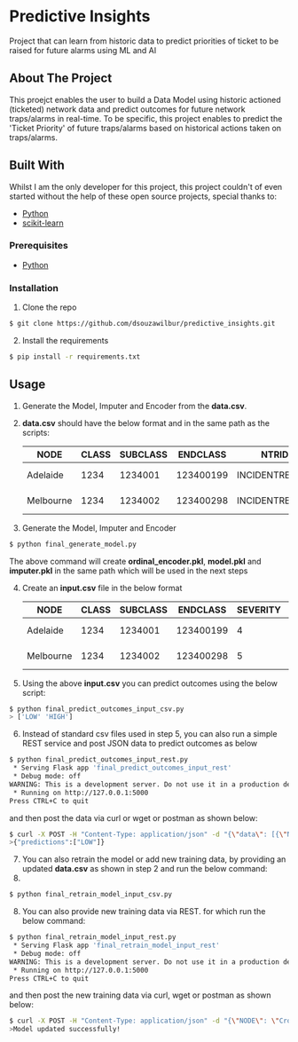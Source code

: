 # Predictive Insights

Project that can learn from historic data to predict priorities of ticket to be raised for future alarms using ML and AI

## About The Project

This proejct enables the user to build a Data Model using historic actioned (ticketed) network data and predict outcomes for future network traps/alarms in real-time.
To be specific, this project enables to predict the 'Ticket Priority' of future traps/alarms based on historical actions taken on traps/alarms.

## Built With

Whilst I am the only developer for this project, this project couldn't of even started without the help of these open source projects, special thanks to:

- [Python](https://www.python.org/)
- [scikit-learn](https://scikit-learn.org/)

### Prerequisites

- [Python](https://www.python.org/)

### Installation

1. Clone the repo

```sh
$ git clone https://github.com/dsouzawilbur/predictive_insights.git
```

2. Install the requirements

```sh
$ pip install -r requirements.txt
```

## Usage

1.  Generate the Model, Imputer and Encoder from the **data.csv**.

2.  **data.csv** should have the below format and in the same path as the scripts:

    NODE      | CLASS | SUBCLASS | ENDCLASS  | NTRID          | TICKETPRIORITY | SEVERITY       | SUMMARY
    --------- | ----- | -------- | --------- | -------------- | -------------  | -------------- | -------------
    Adelaide  | 1234  | 1234001  | 123400199 | INCIDENTREF001 | LOW            | 4              | BGP DOWN
    Melbourne | 1234  | 1234002  | 123400298 | INCIDENTREF002 | HIGH           | 5              | LINK DOWN

3.  Generate the Model, Imputer and Encoder

```sh
$ python final_generate_model.py
```
The above command will create **ordinal_encoder.pkl**, **model.pkl** and **imputer.pkl** in the same path which will be used in the next steps

4.  Create an **input.csv** file in the below format

    NODE      | CLASS | SUBCLASS | ENDCLASS  | SEVERITY       | SUMMARY
    --------- | ----- | -------- | --------- | -------------- | -------------
    Adelaide  | 1234  | 1234001  | 123400199 | 4              | BGP DOWN
    Melbourne | 1234  | 1234002  | 123400298 | 5              | LINK DOWN

5.  Using the above **input.csv** you can predict outcomes using the below script:

```sh
$ python final_predict_outcomes_input_csv.py
> ['LOW' 'HIGH']
```

6.  Instead of standard csv files used in step 5, you can also run a simple REST service and post JSON data to predict outcomes as below

```sh
$ python final_predict_outcomes_input_rest.py
 * Serving Flask app 'final_predict_outcomes_input_rest'
 * Debug mode: off
WARNING: This is a development server. Do not use it in a production deployment. Use a production WSGI server instead.
 * Running on http://127.0.0.1:5000
Press CTRL+C to quit
```
and then post the data via curl or wget or postman as shown below:

```sh
$ curl -X POST -H "Content-Type: application/json" -d "{\"data\": [{\"NODE\": \"Adelaide\", \"CLASS\": 1234, \"SUBCLASS\": 1234001, \"ENDCLASS\": 123400199, \"SEVERITY\": 4, \"SUMMARY\": \"BGP DOWN\"}]}" http://localhost:5000/predict
>{"predictions":["LOW"]}
```

7.  You can also retrain the model or add new training data, by providing an updated **data.csv** as shown in step 2 and run the below command:
8.  
```sh
$ python final_retrain_model_input_csv.py
```

8. You can also provide new training data via REST. for which run the below command:

```sh
$ python final_retrain_model_input_rest.py
 * Serving Flask app 'final_retrain_model_input_rest'
 * Debug mode: off
WARNING: This is a development server. Do not use it in a production deployment. Use a production WSGI server instead.
 * Running on http://127.0.0.1:5000
Press CTRL+C to quit
```

and then post the new training data via curl, wget or postman as shown below:
```sh
$ curl -X POST -H "Content-Type: application/json" -d "{\"NODE\": \"Croydon\", \"CLASS\": 8400, \"SUBCLASS\": 8400015, \"ENDCLASS\": 840001500, \"NTRID\": \"INC000000921230\", \"TICKETPRIORITY\": \"LOW\", \"SEVERITY\": 1, \"SUMMARY\": \"Heartbeat\"}" http://localhost:5000/update-model
>Model updated successfully!
```
